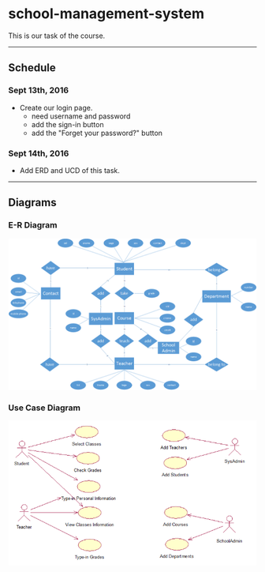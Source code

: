 # school-management-system
This is our task of the course.

---
## Schedule
### Sept 13th, 2016
* Create our login page.
    * need username and password
    * add the sign-in button
    * add the "Forget your password?" button

### Sept 14th, 2016
* Add ERD and UCD of this task.
---
## Diagrams
### E-R Diagram
![](https://github.com/BUAA-Database-Admin/school-management-system/raw/google_style_login/ERD.png)

### Use Case Diagram
![](https://github.com/BUAA-Database-Admin/school-management-system/raw/google_style_login/UCD.png)
